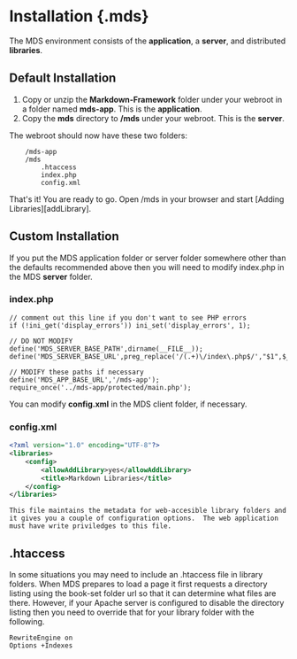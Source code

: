 # Installation {.mds}

The MDS environment consists of the **application**, a **server**, and distributed **libraries**.

## Default Installation

1. Copy or unzip the **Markdown-Framework** folder under your webroot in a folder named **mds-app**.  This is the **application**.
1. Copy the **mds** directory to **/mds** under your webroot.  This is the **server**.

The webroot should now have these two folders:

		/mds-app
		/mds
			.htaccess
			index.php
			config.xml

That's it!  You are ready to go.  Open /mds in your browser and start [Adding Libraries][addLibrary].


## Custom Installation

If you put the MDS application folder or server folder somewhere other than the defaults recommended above then you will need to modify index.php in the MDS **server** folder.

### index.php

~~~~ .php	
// comment out this line if you don't want to see PHP errors
if (!ini_get('display_errors')) ini_set('display_errors', 1);

// DO NOT MODIFY
define('MDS_SERVER_BASE_PATH',dirname(__FILE__));
define('MDS_SERVER_BASE_URL',preg_replace('/(.+)\/index\.php$/',"$1",$_SERVER['PHP_SELF']));
														
// MODIFY these paths if necessary
define('MDS_APP_BASE_URL','/mds-app');
require_once('../mds-app/protected/main.php');
~~~~

You can modify **config.xml** in the MDS client folder, if necessary.

### config.xml

~~~~ .xml
<?xml version="1.0" encoding="UTF-8"?>
<libraries>
	<config>
		<allowAddLibrary>yes</allowAddLibrary>
		<title>Markdown Libraries</title>
	</config>
</libraries>
~~~~
	
	This file maintains the metadata for web-accesible library folders and it gives you a couple of configuration options.  The web application must have write priviledges to this file.
	
## .htaccess

In some situations you may need to include an .htaccess file in library folders.  When MDS prepares to load a page it first requests a directory listing using the book-set folder url so that it can determine what files are there.  However, if your Apache server is configured to disable the directory listing then you need to override that for your library folder with the following.

	RewriteEngine on
	Options +Indexes



